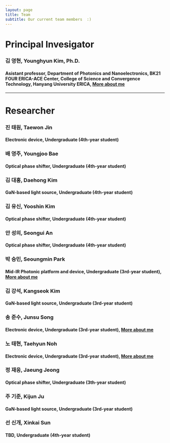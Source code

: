 ```yaml
---
layout: page
title: Team
subtitle: Our current team members  :)
---
```


# Principal Invesigator
### 김 영현, Younghyun Kim, Ph.D.
#### Asistant professor, Department of Photonics and Nanoelectronics, BK21 FOUR ERICA-ACE Center, College of Science and Convergence Technology, Hanyang University ERICA, [More about me](https://yh2424.github.io/people/younghyunkim) 

<!--- 
| ![image](https://user-images.githubusercontent.com/32427749/127579757-95fe1d97-7820-4485-acfe-42483abd727e.png) | 김영현, Younghyun Kim, Ph.D. |
--->

---
# Researcher
### 진 태원, Taewon Jin
#### Electronic device, Undergraduate (4th-year student)

### 배 영주, Youngjoo Bae
#### Optical phase shifter, Undergraduate (4th-year student)

### 김 대홍, Daehong Kim
#### GaN-based light source, Undergraduate (4th-year student)

### 김 유신, Yooshin Kim
#### Optical phase shifter, Undergraduate (4th-year student)

### 안 성의, Seongui An
#### Optical phase shifter, Undergraduate (4th-year student)

### 박 승민, Seoungmin Park
#### Mid-IR Photonic platform and device, Undergraduate (3rd-year student), [More about me](https://yh2424.github.io/people/seoungminpark)

### 김 강석, Kangseok Kim 
#### GaN-based light source, Undergraduate (3rd-year student)

### 송 준수, Junsu Song
#### Electronic device, Undergraduate (3rd-year student), [More about me](https://yh2424.github.io/people/songjunsu)  

### 노 태현, Taehyun Noh
#### Electronic device, Undergraduate (3rd-year student), [More about me](https://yh2424.github.io/people/NTH)  

### 정 재웅, Jaeung Jeong
#### Optical phase shifter, Undergraduate (3th-year student) 

### 주 기준, Kijun Ju
#### GaN-based light source, Undergraduate (3rd-year student)

### 선 신개, Xinkai Sun
#### TBD, Undergraduate (4th-year student)
